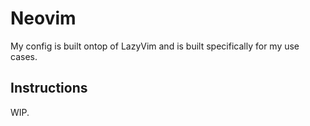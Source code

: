 # Neovim

My config is built ontop of LazyVim and is built specifically for my use cases.

## Instructions

WIP.
